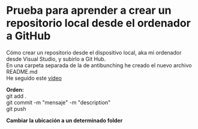 # Prueba para aprender a crear un repositorio local desde el ordenador a GitHub

Cómo crear un repositorio desde el dispositivo local, aka mi ordenador desde Visual Studio, y subirlo a Git Hub. \
En una carpeta separada de la de antibunching he creado el nuevo archivo README.md \
He seguido este [vídeo](https://youtu.be/RGOj5yH7evk)

**Orden:** \
git add .\
git commit -m "mensaje" -m "description" \
git push

**Cambiar la ubicación a un determinado folder**


